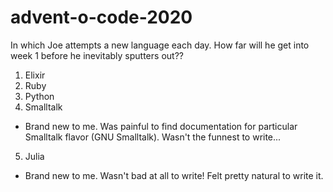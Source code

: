 # advent-o-code-2020

In which Joe attempts a new language each day. How far will he get into week 1 before he inevitably sputters out??

1. Elixir
2. Ruby
3. Python
4. Smalltalk
  * Brand new to me. Was painful to find documentation for particular Smalltalk flavor (GNU Smalltalk). Wasn't the funnest to write...
5. Julia
  * Brand new to me. Wasn't bad at all to write! Felt pretty natural to write it.